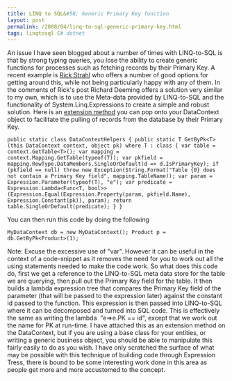 ```yaml
---
title: LINQ to SQL&#58; Generic Primary Key function
layout: post
permalink: /2008/04/linq-to-sql-generic-primary-key.html
tags: linqtosql C# dotnet
---
```


An issue I have seen blogged about a number of times with LINQ-to-SQL is that by strong typing queries, you lose the ability to create generic functions for processes such as fetching records by their Primary Key. A recent example is [Rick Strahl](http://west-wind.com/weblog/posts/314663.aspx) who offers a number of good options for getting around this, while not being particularly happy with any of them. In the comments of Rick's post Richard Deeming offers a solution very similar to my own, which is to use the Meta-data provided by LINQ-to-SQL and the functionality of System.Linq.Expressions to create a simple and robust solution.
Here is an [extension method](http://csainty.blogspot.com/2008/01/extension-methods.html) you can pop onto your DataContext object to facilitate the pulling of records from the database by their Primary Key.

`public static class DataContextHelpers
{
    public static T GetByPk<T>(this DataContext context, object pk) where T : class {
        var table = context.GetTable<T>();
        var mapping = context.Mapping.GetTable(typeof(T));
        var pkfield = mapping.RowType.DataMembers.SingleOrDefault(d => d.IsPrimaryKey);
        if (pkfield == null)
            throw new Exception(String.Format("Table {0} does not contain a Primary Key field", mapping.TableName));
        var param = Expression.Parameter(typeof(T), "e");
        var predicate = Expression.Lambda<Func<T, bool>>(Expression.Equal(Expression.Property(param, pkfield.Name), Expression.Constant(pk)), param);
        return table.SingleOrDefault(predicate);
    }
}`


You can then run this code by doing the following

`MyDataContext db = new MyDataContext();
Product p = db.GetByPk<Product>(1);`


Note: Excuse the excessive use of "var". However it can be useful in the context of a code-snippet as it removes the need for you to work out all the using statements needed to make the code work.
So what does this code do, first we get a reference to the LINQ-to-SQL meta data store for the table we are querying, then pull out the Primary Key field for the table. It then builds a lambda expression tree that compares the Primary Key field of the parameter (that will be passed to the expression later) against the constant id passed to the function. This expression is then passed into LINQ-to-SQL where it can be decomposed and turned into SQL code. This is effectively the same as writing the lambda  "e=>e.PK == id", except that we work out the name for PK at run-time.
I have attached this as an extension method on the DataContext, but if you are using a base class for your entities, or writing a generic business object, you should be able to manipulate this fairly easily to do as you wish.
  I have only scratched the surface of what may be possible with this technique of building code through Expression Tress, there is bound to be some interesting work done in this area as people get more and more accustomed to the concept.